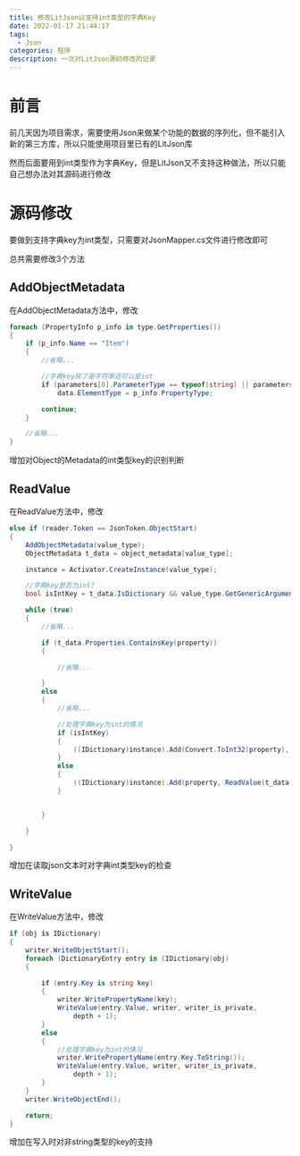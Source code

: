 ```yaml
---
title: 修改LitJson以支持int类型的字典Key
date: 2022-01-17 21:44:17
tags:
  - Json
categories: 程序
description: 一次对LitJson源码修改的记录
---
```


# 前言

前几天因为项目需求，需要使用Json来做某个功能的数据的序列化，但不能引入新的第三方库，所以只能使用项目里已有的LitJson库

然而后面要用到int类型作为字典Key，但是LitJson又不支持这种做法，所以只能自己想办法对其源码进行修改



# 源码修改

要做到支持字典key为int类型，只需要对JsonMapper.cs文件进行修改即可

总共需要修改3个方法



## AddObjectMetadata

在AddObjectMetadata方法中，修改

```csharp
foreach (PropertyInfo p_info in type.GetProperties())
{
    if (p_info.Name == "Item")
    {
        //省略...

        //字典key除了是字符串还可以是int
        if (parameters[0].ParameterType == typeof(string) || parameters[0].ParameterType == typeof(int))
            data.ElementType = p_info.PropertyType;

        continue;
    }

    //省略...
}
```

增加对Object的Metadata的int类型key的识别判断



## ReadValue

在ReadValue方法中，修改

```csharp
else if (reader.Token == JsonToken.ObjectStart)
{
    AddObjectMetadata(value_type);
    ObjectMetadata t_data = object_metadata[value_type];

    instance = Activator.CreateInstance(value_type);

    //字典key是否为int?
    bool isIntKey = t_data.IsDictionary && value_type.GetGenericArguments()[0] == typeof(int);

    while (true)
    {
        //省略...

        if (t_data.Properties.ContainsKey(property))
        {

            //省略...

        }
        else
        {
            //省略...

            //处理字典key为int的情况
            if (isIntKey)
            {
                ((IDictionary)instance).Add(Convert.ToInt32(property), ReadValue(t_data.ElementType, reader));
            }
            else
            {
                ((IDictionary)instance).Add(property, ReadValue(t_data.ElementType, reader));
            }


        }

    }

}
```

增加在读取json文本时对字典int类型key的检查



## WriteValue

在WriteValue方法中，修改

```csharp
if (obj is IDictionary)
{
    writer.WriteObjectStart();
    foreach (DictionaryEntry entry in (IDictionary)obj)
    {

        if (entry.Key is string key)
        {
            writer.WritePropertyName(key);
            WriteValue(entry.Value, writer, writer_is_private,
                depth + 1);
        }
        else
        {
            //处理字典key为int的情况
            writer.WritePropertyName(entry.Key.ToString());
            WriteValue(entry.Value, writer, writer_is_private,
                depth + 1);
        }
    }
    writer.WriteObjectEnd();

    return;
}

```

增加在写入时对非string类型的key的支持

